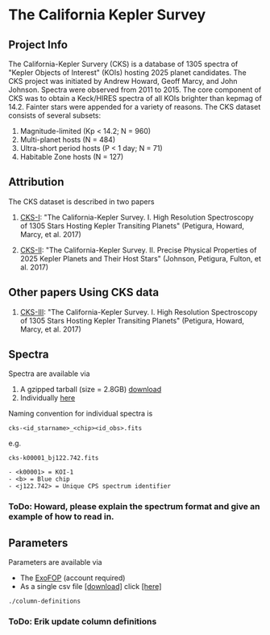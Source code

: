 # The California Kepler Survey

## Project Info

The California-Kepler Survery (CKS) is a database of 1305 spectra of "Kepler Objects of Interest" (KOIs) hosting 2025 planet candidates. The CKS project was initiated by Andrew Howard, Geoff Marcy, and John Johnson. Spectra were observed from 2011 to 2015. The core component of CKS was to obtain a Keck/HIRES spectra of all KOIs brighter than kepmag of 14.2. Fainter stars were appended for a variety of reasons. The CKS dataset consists of several subsets:

1. Magnitude-limited (Kp < 14.2; N = 960)
2. Multi-planet hosts (N = 484)
3. Ultra-short period hosts (P < 1 day; N = 71)
4. Habitable Zone hosts (N = 127)

## Attribution 

The CKS dataset is described in two papers

1. [CKS-I](https://arxiv.org/abs/1703.10402): "The California-Kepler Survey. I. High Resolution Spectroscopy of 1305 Stars Hosting Kepler Transiting Planets" (Petigura, Howard, Marcy, et al. 2017)

2. [CKS-II](https://arxiv.org/abs/1703.10402): "The California-Kepler Survey. II. Precise Physical Properties of 2025 Kepler Planets and Their Host Stars" (Johnson, Petigura, Fulton, et al. 2017)

## Other papers Using CKS data

1. [CKS-III](https://arxiv.org/abs/1703.10402): "The California-Kepler Survey. I. High Resolution Spectroscopy of 1305 Stars Hosting Kepler Transiting Planets" (Petigura, Howard, Marcy, et al. 2017)

## Spectra 

Spectra are available via

1. A gzipped tarball (size = 2.8GB) [download](http://www.astro.caltech.edu/~howard/cks/cks-spectra.tgz) 
2. Individually [here](http://www.astro.caltech.edu/~howard/cks/spectra/) 

Naming convention for individual spectra is

```
cks-<id_starname>_<chip><id_obs>.fits
```

e.g.

```
cks-k00001_bj122.742.fits

- <k00001> = KOI-1
- <b> = Blue chip
- <j122.742> = Unique CPS spectrum identifier
```


### ToDo: Howard, please explain the spectrum format and give an example of how to read in.

## Parameters

Parameters are available via

- The [ExoFOP](https://exofop.ipac.caltech.edu/kepler/welcome.php) (account required) 
- As a single csv file [[download]](http://www.astro.caltech.edu/~howard/cks/cksphys-merged.csv) click [[here]](http://www.astro.caltech.edu/~howard/cks/column-definitions.txt) 

```
./column-definitions
```

### ToDo: Erik update column definitions





